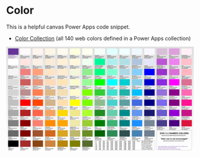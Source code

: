 # Color

This is a helpful canvas Power Apps code snippet.

- [Color Collection](color-collection.md) (all 140 web colors defined in a Power Apps collection)

![Colors](./img/graColors.svg)